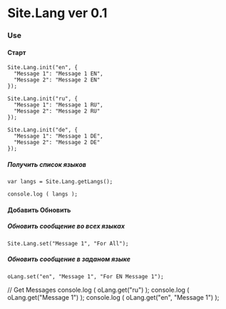Site.Lang ver 0.1
=========

### Use

#### Старт

    Site.Lang.init("en", {
      "Message 1": "Message 1 EN",
      "Message 2": "Message 2 EN"
    });
    
	Site.Lang.init("ru", {
      "Message 1": "Message 1 RU",
      "Message 2": "Message 2 RU"
    });
    
    Site.Lang.init("de", {
      "Message 1": "Message 1 DE",
      "Message 2": "Message 2 DE"
    });

##### Получить список языков

    var langs = Site.Lang.getLangs();
    
    console.log ( langs );

#### Добавить Обновить

##### Обновить сообщение во всех языках

    Site.Lang.set("Message 1", "For All");
    
##### Обновить сообщение в заданом языке

    oLang.set("en", "Message 1", "For EN Message 1");


// Get Messages
console.log ( oLang.get("ru") );
console.log ( oLang.get("Message 1") );
console.log ( oLang.get("en", "Message 1") );